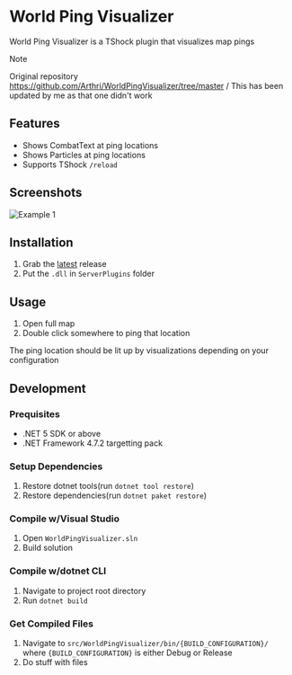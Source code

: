 # World Ping Visualizer
World Ping Visualizer is a TShock plugin that visualizes map pings

> [!NOTE] 
> Original repository https://github.com/Arthri/WorldPingVisualizer/tree/master
/
> This has been updated by me as that one didn't work

## Features
- Shows CombatText at ping locations
- Shows Particles at ping locations
- Supports TShock `/reload`

## Screenshots
![Example 1](../HEAD/docs/assets/Usage-1.gif)

## Installation
1. Grab the [latest](https://github.com/itsFrankV22/WorldPingVisualizerPlugin/releases) release
2. Put the `.dll` in `ServerPlugins` folder

## Usage
1. Open full map
2. Double click somewhere to ping that location

The ping location should be lit up by visualizations depending on your configuration

## Development

### Prequisites
- .NET 5 SDK or above
- .NET Framework 4.7.2 targetting pack

### Setup Dependencies
1. Restore dotnet tools(run `dotnet tool restore`)
2. Restore dependencies(run `dotnet paket restore`)

### Compile w/Visual Studio
1. Open `WorldPingVisualizer.sln`
2. Build solution

### Compile w/dotnet CLI
1. Navigate to project root directory
2. Run `dotnet build`

### Get Compiled Files
1. Navigate to `src/WorldPingVisualizer/bin/{BUILD_CONFIGURATION}/` where `{BUILD_CONFIGURATION}` is either Debug or Release
2. Do stuff with files
